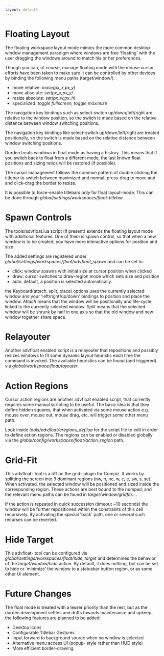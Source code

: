 ```yaml
---
layout: default
---
```


# Floating Layout

The floating workspace layout mode mimics the more common desktop window
management paradigm where windows are free 'floating' with the user dragging
the windows around to match his or her preferences.

Though you can, of course, manage floating mode with the mouse cursor, efforts
have been taken to make sure it can be controlled by other devices by binding
the following menu paths (target/window/):

- move relative: <i>move(px_x,px_y)</i>
- move absolute: <i>set(px_x,px_y)</i>
- resize absolute: <i>set(px_w,px_h)</i>
- specialized: <i>toggle fullscreen, toggle maximize</i>

The navigation key bindings such as select-switch up/down/left/right are
relative to the window position, so the switch is made based on the relative
distance between window switching positions.

The navigation key bindings like select-switch up/down/left/right are treated
positionally, so the switch is made based on the relative distance between
window switching positions.

Durden treats windows in float mode as having a history. This means that if you
switch back to float from a different mode, the last known float positions and
sizing ratios will be restored (if possible).

The cursor management follows the common pattern of double clicking the
titlebar to switch between maximized and normal, press-drag to move and and
click-drag the border to resize.

It is possible to force-enable titlebars only for float layout-mode. This
can be done through <i>global/settings/workspaces/float-titlebar</i>

# Spawn Controls
The tools/advfloat.lua script (if present) extends the floating layout mode
with additional features. One of them is spawn control, so that when a new
window is to be created, you have more interactive options for position and
size.

The added settings are registered under
<i>global/settings/workspaces/float/advfloat_spawn</i> and can be set to:

- click: window spawns with initial size at cursor position when clicked
- draw: cursor switches to draw-region mode which sets size and position
- auto: default, a position is selected automatically.

the Keyboard(attach, split, place) options uses the currently selected
window and your 'left/right/up/down' bindings to position and place the
window. <i>Attach</i> means that the window will be positionally and
life-cycle linked to the currently selected window. <i>Split</i> means
that the selected window will be shrunk by half in one axis so that the
old window and new window together share space.

# Relayouter
Another advfloat enabled script is a relayouter that repositions and possibly
resizes windows to fit some dynamic layout heuristic each time the command
is invoked. The available heuristics can be found (and triggered) via
<i>global/workspace/float/layouter</i>.

# Action Regions
Cursor action regions are another advfloat enabled script, that currently
requires some manual scripting to be useful. The basic idea is that they
define hidden squares, that when activated via some mouse action e.g.
mouse over, mouse out, mouse drag, etc. will trigger some other menu path.

Look inside <i>tools/advfloat/cregions_def.lua</i> for the script file to
edit in order to define action regions. The regions can be enabled or disabled
globally via the <i>global/config/workspaces/float/action_region</i> path.

# Grid-Fit
This advfloat- tool is a riff on the grid- plugin for Compiz. It works by
splitting the screen into 9 dominant regions (nw, n, ne, w, c, e, sw, s, se).
When activated, the selected window will be positioned and sized inside the
corresponding region. These actions are best bound to the numpad, and the
relevant menu paths can be found in <i>target/window/gridfit/...</i>.

If the action is repeated in quick succession (timeout ~10 seconds) the
window will be further repositioned within the constraints of this cell
recursively. By activating the special 'back' path, one or several such
recurses can be reverted.

# Hide Target
This advfloat- tool can be configured via
<i>global/settings/workspaces/float/hide_target</i> and determines the behavior
of the <i>target/window/hide</i> action. By default, it does nothing, but can
be set to hide or 'minimize' the window to a statusbar button region, or as
some other UI element.

# Future Changes
The float mode is treated with a lesser priority than the rest, but as the
durden development settles and drifts towards maintenance and upkeep, the
following features are planned to be added:

- Desktop Icons
- Configurable Titlebar Gestures
- Input forward to background source when no window is selected
- Alternative menu access UI (popup- style rather than HUD style)
- More efficient border-drawing

